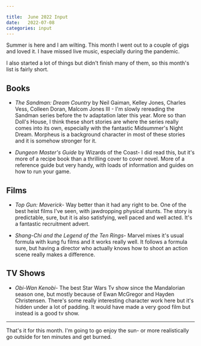 ```yaml
---

title:  June 2022 Input
date:   2022-07-08
categories: input
---
```

Summer is here and I am wilting. This month I went out to a couple of gigs and loved it. I have missed live music, especially during the pandemic. 

I also started a lot of things but didn't finish many of them, so this month's list is fairly short.

## Books

* *The Sandman: Dream Country* by Neil Gaiman, Kelley Jones, Charles Vess, Colleen Doran, Malcom Jones III - I'm slowly rereading the Sandman series before the tv adaptation later this year. More so than Doll's House, I think these short stories are where the series really comes into its own, especially with the fantastic Midsummer's Night Dream. Morpheus is a background character in most of these stories and it is somehow stronger for it.

* *Dungeon Master's Guide* by Wizards of the Coast- I did read this, but it's more of a recipe book than a thrilling cover to cover novel. More of a reference guide but very handy, with loads of information and guides on how to run your game.

## Films

* *Top Gun: Maverick*- Way better than it had any right to be. One of the best heist films I've seen, with jawdropping physical stunts. The story is predictable, sure, but it is also satisfying, well paced and well acted. It's a fantastic recruitment advert.

* *Shang-Chi and the Legend of the Ten Rings*- Marvel mixes it's usual formula with kung fu films and it works really well. It follows a formula sure, but having a director who actually knows how to shoot an action scene really makes a difference.

## TV Shows

* *Obi-Wan Kenobi*- The best Star Wars Tv show since the Mandalorian season one, but mostly because of Ewan McGregor and Hayden Christensen. There's some really interesting character work here but it's hidden under a lot of padding. It would have made a very good film but instead is a good tv show.

---

That's it for this month. I'm going to go enjoy the sun- or more realistically go outside for ten minutes and get burned. 
